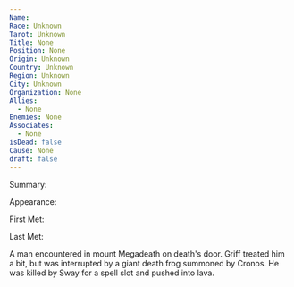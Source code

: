```yaml
---
Name: 
Race: Unknown
Tarot: Unknown
Title: None
Position: None
Origin: Unknown
Country: Unknown
Region: Unknown
City: Unknown
Organization: None
Allies:
  - None
Enemies: None
Associates:
  - None
isDead: false
Cause: None
draft: false
---
```

Summary:

Appearance: 

First Met: 

Last Met: 

A man encountered in mount Megadeath on death's door. Griff treated him a bit, but was interrupted by a giant death frog summoned by Cronos. He was killed by Sway for a spell slot and pushed into lava. 